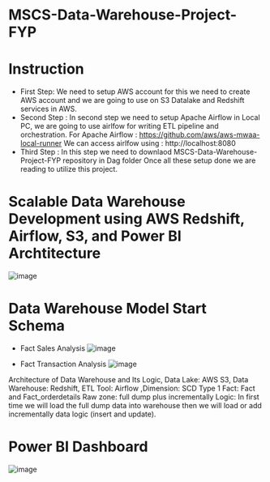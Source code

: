 # MSCS-Data-Warehouse-Project-FYP
# Instruction
* First Step: We need to setup AWS account for this we need to create AWS account and we are going to use on S3 Datalake and Redshift services in AWS.
* Second Step : In second step we need to setup Apache Airflow in Local PC, we are going to use airlfow for writing ETL pipeline and orchestration.
For Apache Airflow : https://github.com/aws/aws-mwaa-local-runner
We can access airlfow using : http://localhost:8080
* Third Step : In this step we need to downlaod MSCS-Data-Warehouse-Project-FYP repository in Dag folder
Once all these setup done we are reading to utilize this project.

# Scalable Data Warehouse Development using AWS Redshift, Airflow, S3, and Power BI  Archtitecture
![image](https://github.com/user-attachments/assets/fc24a0a8-577a-4bd7-b8e0-69ed24c34168)

# Data Warehouse Model Start Schema
* Fact Sales Analysis
![image](https://github.com/user-attachments/assets/d10fa66d-b494-4fd8-87f8-6d17a53bb788)

* Fact Transaction Analysis
  ![image](https://github.com/user-attachments/assets/e4a8be2b-d51e-44e5-8977-232d99998250)

  


Architecture of Data Warehouse and Its Logic, Data Lake: AWS S3, Data Warehouse: Redshift, ETL Tool: Airflow ,Dimension: SCD Type 1 Fact: Fact and Fact_orderdetails Raw zone: full dump plus incrementally Logic: In first time we will load the full dump data into warehouse then we will load or add incrementally data logic (insert and update).

# Power BI Dashboard
![image](https://github.com/user-attachments/assets/a23fbe1f-d4e0-4f1f-81b8-783e49ecc9b9)
